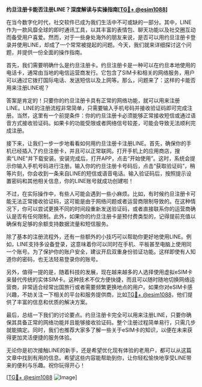 **约旦注册卡能否注册LINE？深度解读与实操指南[[TG💪+ @esim1088](https://t.me/s/esim1088)]**

在当今数字化时代，社交软件已成为我们生活中不可或缺的一部分。其中，LINE作为一款风靡全球的即时通讯工具，以其丰富的表情包、聊天功能以及社交圈互动而备受用户喜爱。然而，对于一些身处海外的朋友来说，是否可以用约旦注册卡登录并使用LINE，却成了一个常常被提起的问题。今天，我们就来详细探讨这个问题，并提供一份全面的操作指南。

首先，我们需要明确什么是约旦注册卡。约旦注册卡是一种可以在约旦本地使用的电话卡，通常由当地的电信运营商发行。它包含了SIM卡和相关的网络服务，用户可以通过它拨打国际电话、发送短信以及上网等。那么，问题来了：这样的卡能否用来注册LINE呢？

答案是肯定的！只要你的约旦注册卡具有正常的网络功能，就可以用来注册LINE。LINE的注册流程非常简单，只需要输入手机号码并接收验证码即可完成注册。当然，这里有一个前提条件：你的约旦注册卡必须能够正常接收短信或通过语音方式接收验证码。如果卡的功能受限或者网络信号较差，可能会导致无法顺利完成注册。

接下来，让我们一步一步地看看如何用约旦注册卡注册LINE。首先，确保你的手机已经插入了约旦注册卡，并且可以正常联网。打开手机上的应用商店，搜索“LINE”并下载安装。安装完成后，打开APP，点击“开始使用”。这时，系统会提示你输入手机号码进行注册。输入你的约旦注册卡号码后，点击“获取验证码”，稍等片刻，你会收到一条来自LINE的短信或语音电话。输入验证码后，按照提示设置密码和其他相关信息，你的LINE账号就成功创建啦！

不过，在实际操作中，有些人可能会遇到一些小麻烦。比如，有时候约旦注册卡可能无法正常接收验证码，这可能是由于网络问题或者运营商限制导致的。在这种情况下，你可以尝试更换不同的时间段重新发送验证码，或者直接联系你的运营商确认是否有任何限制。此外，如果你的约旦注册卡是预付费类型的，记得提前充值以确保有足够的余额支持数据流量和短信服务。

除了基本的注册流程外，还有一些额外的小技巧可以帮助你更好地使用LINE。例如，LINE支持多设备登录，这意味着你可以同时在手机、平板甚至电脑上使用同一个账号。为了保护你的账户安全，建议开启双重身份验证功能。这样即使有人知道你的密码，也无法轻易登录你的账号。

另外，值得一提的是，随着科技的发展，现在越来越多的人选择使用虚拟eSIM卡来替代传统的实体SIM卡。这种技术不仅方便快捷，而且可以随时随地切换网络运营商，非常适合经常出国旅行或者需要频繁更换地点的用户。如果你对eSIM卡感兴趣，不妨关注一下相关的平台和服务提供商，比如[TG💪+ @esim1088](https://t.me/s/esim1088)，他们提供了丰富的信息和优质的解决方案。

最后，总结一下我们的讨论要点。约旦注册卡完全可以用来注册LINE，只要你确保其具备正常的网络功能并且能够接收验证码。整个注册过程简单易行，只需几步就能搞定。同时，我们也推荐大家多了解一些关于eSIM卡的知识，以便在未来获得更加灵活便捷的服务体验。

无论你是初次接触LINE的新手，还是希望优化现有体验的老用户，都可以从这篇文章中找到有用的信息。希望这些内容能帮助到你，让你轻松愉快地享受LINE带来的便利与乐趣。祝你玩得开心！

[[TG💪+ @esim1088](https://t.me/s/esim1088) ![Image](https://i.postimg.cc/4NQfJmqS/Snipaste-2025-05-13-00-14-12.png)]